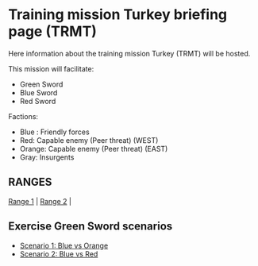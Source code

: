 # Training mission Turkey briefing page (TRMT)

Here information about the training mission Turkey (TRMT) will be hosted.

This mission will facilitate:
- Green Sword
- Blue Sword
- Red Sword 


Factions:
- Blue : Friendly forces
- Red: Capable enemy (Peer threat) (WEST)
- Orange: Capable enemy (Peer threat) (EAST)
- Gray: Insurgents


## RANGES
[Range 1](/TRMT-Brief/RANGES/Range1.html) | [Range 2](/TRMT-Brief/RANGES/Range2.html) | 


## Exercise Green Sword scenarios
- [Scenario 1: Blue vs Orange](/TRMT-Brief/SCENARIOS/Scenario1.html) 
- [Scenario 2: Blue vs Red](/TRMT-Brief/SCENARIOS/Scenario2.html) 
